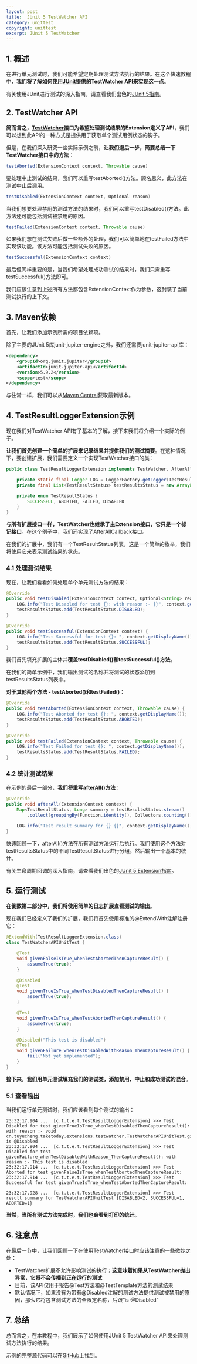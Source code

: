 ```yaml
---
layout: post
title:  JUnit 5 TestWatcher API
category: unittest
copyright: unittest
excerpt: JUnit 5 TestWatcher
---
```


## 1. 概述

在进行单元测试时，我们可能希望定期处理测试方法执行的结果。在这个快速教程中，**我们将了解如何使用[JUnit](http://junit.org/junit5/)提供的TestWatcher API来实现这一点**。

有关使用JUnit进行测试的深入指南，请查看我们出色的[JUnit 5指南](https://www.baeldung.com/junit-5)。

## 2. TestWatcher API

**简而言之，[TestWatcher](https://junit.org/junit5/docs/5.5.1/api/org/junit/jupiter/api/extension/TestWatcher.html)接口为希望处理测试结果的Extension定义了API**，我们可以想到此API的一种方式是提供用于获取单个测试用例状态的钩子。

但是，在我们深入研究一些实际示例之前，**让我们退后一步，简要总结一下TestWatcher接口中的方法**：

```java
testAborted(ExtensionContext context, Throwable cause)
```

要处理中止测试的结果，我们可以重写testAborted()方法。顾名思义，此方法在测试中止后调用。

```java
testDisabled(ExtensionContext context, Optional reason)
```

当我们想要处理禁用的测试方法的结果时，我们可以重写testDisabled()方法。此方法还可能包括测试被禁用的原因。

```java
testFailed(ExtensionContext context, Throwable cause)
```

如果我们想在测试失败后做一些额外的处理，我们可以简单地在testFailed方法中实现该功能。该方法可能包括测试失败的原因。

```java
testSuccessful(ExtensionContext context)
```

最后但同样重要的是，当我们希望处理成功测试的结果时，我们只需重写testSuccessful()方法即可。

我们应该注意到上述所有方法都包含ExtensionContext作为参数，这封装了当前测试执行的上下文。

## 3. Maven依赖

首先，让我们添加示例所需的项目依赖项。

除了主要的JUnit 5库junit-jupiter-engine之外，我们还需要junit-jupiter-api库：

```xml
<dependency>
    <groupId>org.junit.jupiter</groupId>
    <artifactId>junit-jupiter-api</artifactId>
    <version>5.9.2</version>
    <scope>test</scope>
</dependency>
```

与往常一样，我们可以从[Maven Central](https://central.sonatype.com/artifact/org.junit.jupiter/junit-jupiter-api/5.9.2)获取最新版本。

## 4. TestResultLoggerExtension示例

现在我们对TestWatcher API有了基本的了解，接下来我们将介绍一个实际的例子。

**让我们首先创建一个简单的扩展来记录结果并提供我们的测试摘要**。在这种情况下，要创建扩展，我们需要定义一个实现TestWatcher接口的类：

```java
public class TestResultLoggerExtension implements TestWatcher, AfterAllCallback {

    private static final Logger LOG = LoggerFactory.getLogger(TestResultLoggerExtension.class);
    private final List<TestResultStatus> testResultsStatus = new ArrayList<>();

    private enum TestResultStatus {
        SUCCESSFUL, ABORTED, FAILED, DISABLED
    }
}
```

**与所有扩展接口一样，TestWatcher也继承了主Extension接口，它只是一个标记接口**。在这个例子中，我们还实现了AfterAllCallback接口。

在我们的扩展中，我们有一个TestResultStatus列表，这是一个简单的枚举，我们将使用它来表示测试结果的状态。

### 4.1 处理测试结果

现在，让我们看看如何处理单个单元测试方法的结果：

```java
@Override
public void testDisabled(ExtensionContext context, Optional<String> reason) {
    LOG.info("Test Disabled for test {}: with reason :- {}", context.getDisplayName(), reason.orElse("No reason"));
    testResultsStatus.add(TestResultStatus.DISABLED);
}

@Override
public void testSuccessful(ExtensionContext context) {
    LOG.info("Test Successful for test {}: ", context.getDisplayName());
    testResultsStatus.add(TestResultStatus.SUCCESSFUL);
}
```

我们首先填充扩展的主体并**覆盖testDisabled()和testSuccessful()方法**。

在我们的简单示例中，我们输出测试的名称并将测试的状态添加到testResultsStatus列表中。

**对于其他两个方法 - testAborted()和testFailed()**：

```java
@Override
public void testAborted(ExtensionContext context, Throwable cause) {
    LOG.info("Test Aborted for test {}: ", context.getDisplayName());
    testResultsStatus.add(TestResultStatus.ABORTED);
}

@Override
public void testFailed(ExtensionContext context, Throwable cause) {
    LOG.info("Test Failed for test {}: ", context.getDisplayName());
    testResultsStatus.add(TestResultStatus.FAILED);
}
```

### 4.2 统计测试结果

在示例的最后一部分，**我们将重写afterAll()方法**：

```java
@Override
public void afterAll(ExtensionContext context) {
    Map<TestResultStatus, Long> summary = testResultsStatus.stream()
        .collect(groupingBy(Function.identity(), Collectors.counting()));

    LOG.info("Test result summary for {} {}", context.getDisplayName(), summary.toString());
}
```

快速回顾一下，afterAll()方法在所有测试方法运行后执行。我们使用这个方法对testResultsStatus中的不同TestResultStatus进行分组，然后输出一个基本的统计。

有关生命周期回调的深入指南，请查看我们出色的[JUnit 5 Extension指南](https://www.baeldung.com/junit-5-extensions)。

## 5. 运行测试

**在倒数第二部分中，我们将使用简单的日志扩展查看测试的输出**。

现在我们已经定义了我们的扩展，我们将首先使用标准的@ExtendWith注解注册它：

```java
@ExtendWith(TestResultLoggerExtension.class)
class TestWatcherAPIUnitTest {

    @Test
    void givenFalseIsTrue_whenTestAbortedThenCaptureResult() {
        assumeTrue(true);
    }

    @Disabled
    @Test
    void givenTrueIsTrue_whenTestDisabledThenCaptureResult() {
        assertTrue(true);
    }

    @Test
    void givenTrueIsTrue_whenTestAbortedThenCaptureResult() {
        assumeTrue(true);
    }

    @Disabled("This test is disabled")
    @Test
    void givenFailure_whenTestDisabledWithReason_ThenCaptureResult() {
        fail("Not yet implemented");
    }
}
```

**接下来，我们用单元测试填充我们的测试类，添加禁用、中止和成功测试的混合**。

### 5.1 查看输出

当我们运行单元测试时，我们应该看到每个测试的输出：

```shell
23:32:17.904 ...  [c.t.t.e.t.TestResultLoggerExtension] >>> Test Disabled for test givenTrueIsTrue_whenTestDisabledThenCaptureResult(): with reason :- void cn.tuyucheng.taketoday.extensions.testwatcher.TestWatcherAPIUnitTest.givenTrueIsTrue_whenTestDisabledThenCaptureResult() is @Disabled 
23:32:17.904 ...  [c.t.t.e.t.TestResultLoggerExtension] >>> Test Disabled for test givenFailure_whenTestDisabledWithReason_ThenCaptureResult(): with reason :- This test is disabled 
23:32:17.914 ...  [c.t.t.e.t.TestResultLoggerExtension] >>> Test Aborted for test givenFalseIsTrue_whenTestAbortedThenCaptureResult:  
23:32:17.914 ...  [c.t.t.e.t.TestResultLoggerExtension] >>> Test Successful for test givenTrueIsTrue_whenTestAbortedThenCaptureResult:  

23:32:17.928 ...  [c.t.t.e.t.TestResultLoggerExtension] >>> Test result summary for TestWatcherAPIUnitTest {DISABLED=2, SUCCESSFUL=1, ABORTED=1} 
```

**当然，当所有测试方法完成时，我们也会看到打印的统计**。

## 6. 注意点

在最后一节中，让我们回顾一下在使用TestWatcher接口时应该注意的一些微妙之处：

+ TestWatcher扩展不允许影响测试的执行；**这意味着如果从TestWatcher抛出异常，它将不会传播到正在运行的测试**
+ 目前，该API仅用于报告@Test方法和@TestTemplate方法的测试结果
+ 默认情况下，如果没有为带有@Disabled注解的测试方法提供测试被禁用的原因，那么它将包含测试方法的全限定名称，后跟“is @Disabled”

## 7. 总结

总而言之，在本教程中，我们展示了如何使用JUnit 5 TestWatcher API来处理测试方法执行的结果。

示例的完整源代码可以在[GitHub](https://github.com/tuyucheng7/taketoday-tutorial4j/tree/master/software.test/junit-5-advanced)上找到。